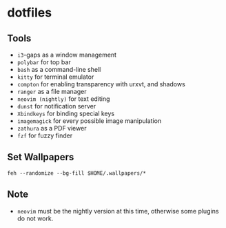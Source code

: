 # dotfiles

## Tools
+ `i3`-gaps as a window management
+ `polybar` for top bar
+ `bash` as a command-line shell
+ `kitty` for terminal emulator
+ `compton` for enabling transparency with urxvt, and shadows
+ `ranger` as a file manager
+ `neovim (nightly)` for text editing
+ `dunst` for notification server
+ `Xbindkeys` for binding special keys
+ `imagemagick` for every possible image manipulation
+ `zathura` as a PDF viewer
+ `fzf` for fuzzy finder

## Set Wallpapers
```feh --randomize --bg-fill $HOME/.wallpapers/*```

## Note
+ `neovim` must be the nightly version at this time, otherwise some plugins do not work.
